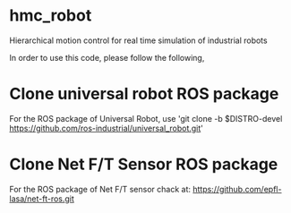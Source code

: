 # hmc_robot
Hierarchical motion control for real time simulation of industrial robots

In order to use this code, please follow the following,
# Clone universal robot ROS package 
For the ROS package of Universal Robot, use 'git clone -b $DISTRO-devel https://github.com/ros-industrial/universal_robot.git'

# Clone Net F/T Sensor ROS package 
For the ROS package of Net F/T sensor chack at: https://github.com/epfl-lasa/net-ft-ros.git
